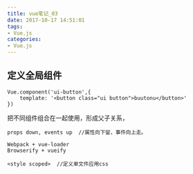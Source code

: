 ```yaml
---
title: vue笔记_03
date: 2017-10-17 14:51:01
tags:
- Vue.js
categories: 
- Vue.js
---
```


## 定义全局组件 ##
```
Vue.component('ui-button',{
    template: '<button class="ui button">buutonu</button>'
})
```

把不同组件组合在一起使用，形成父子关系，
```
props down, events up  //属性向下留，事件向上走。
```
```
Webpack + vue-loader
Browserify + vueify
```
```
<style scoped>  //定义单文件应用css
```